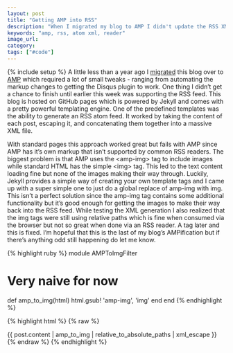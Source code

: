 ```yaml
---
layout: post
title: "Getting AMP into RSS"
description: "When I migrated my blog to AMP I didn't update the RSS XML generation which caused images to not render since AMP has them in a proprietary amp-img tag."
keywords: "amp, rss, atom xml, reader"
image_url:
category:
tags: ["#code"]
---
```

{% include setup %}
A little less than a year ago I [migrated](http://dangoldin.com/2016/09/05/ampifying-my-blog/) this blog over to [AMP](https://www.ampproject.org/) which required a lot of small tweaks - ranging from automating the markup changes to getting the Disqus plugin to work. One thing I didn’t get a chance to finish until earlier this week was supporting the RSS feed. This blog is hosted on GitHub pages which is powered by Jekyll and comes with a pretty powerful templating engine. One of the predefined templates was the ability to generate an RSS atom feed. It worked by taking the content of each post, escaping it, and concatenating them together into a massive XML file.

With standard pages this approach worked great but fails with AMP since AMP has it’s own markup that isn’t supported by common RSS readers. The biggest problem is that AMP uses the &lt;amp-img&gt; tag to include images while standard HTML has the simple &lt;img&gt; tag. This led to the text content loading fine but none of the images making their way through. Luckily, Jekyll provides a simple way of creating your own template tags and I came up with a super simple one to just do a global replace of amp-img with img. This isn’t a perfect solution since the amp-img tag contains some additional functionality but it’s good enough for getting the images to make their way back into the RSS feed. While testing the XML generation I also realized that the img tags were still using relative paths which is fine when consumed via the browser but not so great when done via an RSS reader. A tag later and this is fixed. I’m hopeful that this is the last of my blog’s AMPification but if there’s anything odd still happening do let me know.

{% highlight ruby %}
module AMPToImgFilter
  # Very naive for now
  def amp_to_img(html)
    html.gsub! 'amp-img', 'img'
  end
end
{% endhighlight %}

{% highlight html %}
 {% raw %}
<!-- Use the custom tags -->
<content type="html">{{ post.content | amp_to_img | relative_to_absolute_paths | xml_escape }}
 {% endraw %}
{% endhighlight %}
